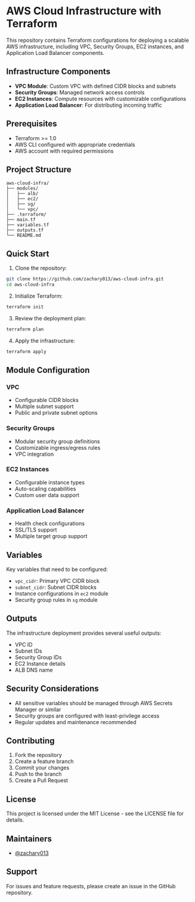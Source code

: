 # AWS Cloud Infrastructure with Terraform

This repository contains Terraform configurations for deploying a scalable AWS infrastructure, including VPC, Security Groups, EC2 instances, and Application Load Balancer components.

## Infrastructure Components

- **VPC Module**: Custom VPC with defined CIDR blocks and subnets
- **Security Groups**: Managed network access controls
- **EC2 Instances**: Compute resources with customizable configurations
- **Application Load Balancer**: For distributing incoming traffic

## Prerequisites

- Terraform >= 1.0
- AWS CLI configured with appropriate credentials
- AWS account with required permissions

## Project Structure

```
aws-cloud-infra/
├── modules/
│   ├── alb/
│   ├── ec2/
│   ├── sg/
│   └── vpc/
├── .terraform/
├── main.tf
├── variables.tf
├── outputs.tf
└── README.md
```

## Quick Start

1. Clone the repository:
```bash
git clone https://github.com/zachary013/aws-cloud-infra.git
cd aws-cloud-infra
```

2. Initialize Terraform:
```bash
terraform init
```

3. Review the deployment plan:
```bash
terraform plan
```

4. Apply the infrastructure:
```bash
terraform apply
```

## Module Configuration

### VPC
- Configurable CIDR blocks
- Multiple subnet support
- Public and private subnet options

### Security Groups
- Modular security group definitions
- Customizable ingress/egress rules
- VPC integration

### EC2 Instances
- Configurable instance types
- Auto-scaling capabilities
- Custom user data support

### Application Load Balancer
- Health check configurations
- SSL/TLS support
- Multiple target group support

## Variables

Key variables that need to be configured:

- `vpc_cidr`: Primary VPC CIDR block
- `subnet_cidr`: Subnet CIDR blocks
- Instance configurations in `ec2` module
- Security group rules in `sg` module

## Outputs

The infrastructure deployment provides several useful outputs:

- VPC ID
- Subnet IDs
- Security Group IDs
- EC2 Instance details
- ALB DNS name

## Security Considerations

- All sensitive variables should be managed through AWS Secrets Manager or similar
- Security groups are configured with least-privilege access
- Regular updates and maintenance recommended

## Contributing

1. Fork the repository
2. Create a feature branch
3. Commit your changes
4. Push to the branch
5. Create a Pull Request

## License

This project is licensed under the MIT License - see the LICENSE file for details.

## Maintainers

- [@zachary013](https://github.com/zachary013)

## Support

For issues and feature requests, please create an issue in the GitHub repository.
